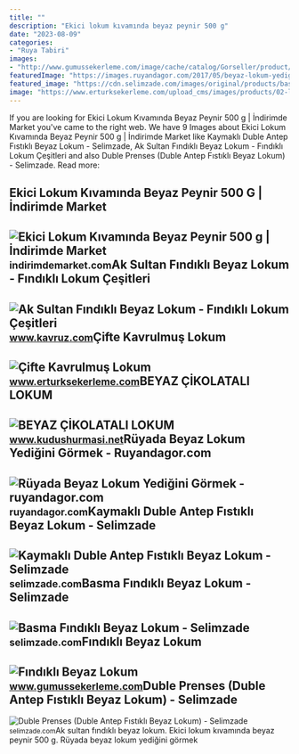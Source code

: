 ```yaml
---
title: ""
description: "Ekici lokum kıvamında beyaz peynir 500 g"
date: "2023-08-09"
categories:
- "Ruya Tabiri"
images:
- "http://www.gumussekerleme.com/image/cache/catalog/Gorseller/product/Product-Findikli-Beyaz-Lokum-500x457.jpg"
featuredImage: "https://images.ruyandagor.com/2017/05/beyaz-lokum-yedigini-gormek-1727.jpg"
featured_image: "https://cdn.selimzade.com/images/original/products/basma-findikli-beyaz-lokum-1636041479.png"
image: "https://www.erturksekerleme.com/upload_cms/images/products/02-lokum/beyaz-findikli.jpg"
---
```


If you are looking for Ekici Lokum Kıvamında Beyaz Peynir 500 g | İndirimde Market you've came to the right web. We have 9 Images about Ekici Lokum Kıvamında Beyaz Peynir 500 g | İndirimde Market like Kaymaklı Duble Antep Fıstıklı Beyaz Lokum - Selimzade, Ak Sultan Fındıklı Beyaz Lokum - Fındıklı Lokum Çeşitleri and also Duble Prenses (Duble Antep Fıstıklı Beyaz Lokum) - Selimzade. Read more:

Ekici Lokum Kıvamında Beyaz Peynir 500 G | İndirimde Market
-----------------------------------------------------------

 ![Ekici Lokum Kıvamında Beyaz Peynir 500 g | İndirimde Market](https://storage.googleapis.com/indirimdemarket-cdn/products/1943/7687/26132.jpg) <small>indirimdemarket.com</small>Ak Sultan Fındıklı Beyaz Lokum - Fındıklı Lokum Çeşitleri
---------------------------------------------------------

 ![Ak Sultan Fındıklı Beyaz Lokum - Fındıklı Lokum Çeşitleri](https://www.kavruz.com/Uploads/UrunResimleri/buyuk/ak-sultan-findikli-beyaz-lokum-f871.jpg) <small>www.kavruz.com</small>Çifte Kavrulmuş Lokum
---------------------

 ![Çifte Kavrulmuş Lokum](https://www.erturksekerleme.com/upload_cms/images/products/02-lokum/beyaz-findikli.jpg) <small>www.erturksekerleme.com</small>BEYAZ ÇİKOLATALI LOKUM
----------------------

 ![BEYAZ ÇİKOLATALI LOKUM](https://www.kudushurmasi.net/Uploads/UrunResimleri/beyaz-cikolatali-lokum-1-kg--3435-.png) <small>www.kudushurmasi.net</small>Rüyada Beyaz Lokum Yediğini Görmek - Ruyandagor.com
---------------------------------------------------

 ![Rüyada Beyaz Lokum Yediğini Görmek - ruyandagor.com](https://images.ruyandagor.com/2017/05/beyaz-lokum-yedigini-gormek-1727.jpg) <small>ruyandagor.com</small>Kaymaklı Duble Antep Fıstıklı Beyaz Lokum - Selimzade
-----------------------------------------------------

 ![Kaymaklı Duble Antep Fıstıklı Beyaz Lokum - Selimzade](https://cdn.selimzade.com/images/original/products/kaymakli-duble-antep-fistikli-beyaz-lokum-1636040770.png) <small>selimzade.com</small>Basma Fındıklı Beyaz Lokum - Selimzade
--------------------------------------

 ![Basma Fındıklı Beyaz Lokum - Selimzade](https://cdn.selimzade.com/images/original/products/basma-findikli-beyaz-lokum-1636041479.png) <small>selimzade.com</small>Fındıklı Beyaz Lokum
--------------------

 ![Fındıklı Beyaz Lokum](http://www.gumussekerleme.com/image/cache/catalog/Gorseller/product/Product-Findikli-Beyaz-Lokum-500x457.jpg) <small>www.gumussekerleme.com</small>Duble Prenses (Duble Antep Fıstıklı Beyaz Lokum) - Selimzade
------------------------------------------------------------

 ![Duble Prenses (Duble Antep Fıstıklı Beyaz Lokum) - Selimzade](https://cdn.selimzade.com/images/original/products/duble-prenses-duble-antep-fistikli-beyaz-lokum-1636042120.png) <small>selimzade.com</small>Ak sultan fındıklı beyaz lokum. Ekici lokum kıvamında beyaz peynir 500 g. Rüyada beyaz lokum yediğini görmek
